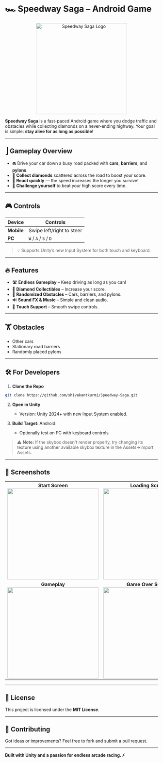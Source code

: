 # 🏎️ Speedway Saga – Android Game

<p align="center">
  <img src="https://github.com/user-attachments/assets/2fb29558-75d6-406e-abec-0135ca883534" alt="Speedway Saga Logo" width="300"/>
</p>

**Speedway Saga** is a fast-paced Android game where you dodge traffic and obstacles while collecting diamonds on a never-ending highway. Your goal is simple: **stay alive for as long as possible**!

---

## ⎦️ Gameplay Overview

- 🚘 Drive your car down a busy road packed with **cars**, **barriers**, and **pylons**.
- 💎 **Collect diamonds** scattered across the road to boost your score.
- 🧠 **React quickly** — the speed increases the longer you survive!
- 🎯 **Challenge yourself** to beat your high score every time.

---

## 🎮 Controls

| Device     | Controls                                    |
| ---------- | ------------------------------------------- |
| **Mobile** | Swipe left/right to steer                   |
| **PC**     | `W` / `A` / `S` / `D`                       |

> 💡 Supports Unity’s new Input System for both touch and keyboard.

---

## 🔥 Features

- 🛣️ **Endless Gameplay** – Keep driving as long as you can!
- 💎 **Diamond Collectibles** – Increase your score.
- 🚗 **Randomized Obstacles** – Cars, barriers, and pylons.
- 🔊 **Sound FX & Music** – Simple and clean audio.
- 📱 **Touch Support** – Smooth swipe controls.

---

## 🏋️ Obstacles

- Other cars
- Stationary road barriers
- Randomly placed pylons

---

## 🛠️ For Developers

1. **Clone the Repo**

```bash
git clone https://github.com/shivakantkurmi/Speedway-Saga.git
```

2. **Open in Unity**

   - Version: Unity 2024+ with new Input System enabled.

3. **Build Target**: Android

   - Optionally test on PC with keyboard controls

> ⚠️ **Note:** If the skybox doesn't render properly, try changing its texture using another available skybox texture in the Assets->import Assets.

---

## 📸 Screenshots

<table>
  <tr>
    <td align="center">
      <strong>Start Screen</strong><br>
      <img src="https://github.com/user-attachments/assets/0755d9ea-3ddb-4584-8afc-a1ab9871ae44" width="300"/>
    </td>
    <td align="center">
      <strong>Loading Screen</strong><br>
      <img src="https://github.com/user-attachments/assets/0b089485-105d-4ece-8597-e5b11288dbeb" width="300"/>
    </td>
  </tr>
  <tr>
    <td align="center">
      <strong>Gameplay</strong><br>
      <img src="https://github.com/user-attachments/assets/7c8a5800-2387-4a4c-b5d3-70262fdacef1" width="300"/>
    </td>
    <td align="center">
      <strong>Game Over Screen</strong><br>
      <img src="https://github.com/user-attachments/assets/05799738-ff80-4f69-9f92-c21df3c692fe" width="300"/>
    </td>
  </tr>
</table>

---

## 📜 License

This project is licensed under the **MIT License**.

---

## 🙌 Contributing

Got ideas or improvements? Feel free to fork and submit a pull request.

---

**Built with Unity and a passion for endless arcade racing. ⚡**
